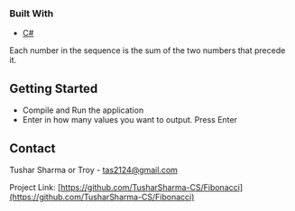 ### Built With

* [C#]()

Each number in the sequence is the sum of the two numbers that precede it.
<!-- GETTING STARTED -->
## Getting Started

* Compile and Run the application
* Enter in how many values you want to output. Press Enter


<!-- CONTACT -->
## Contact

Tushar Sharma or Troy - tas2124@gmail.com

Project Link: [https://github.com/TusharSharma-CS/Fibonacci](https://github.com/TusharSharma-CS/Fibonacci)
